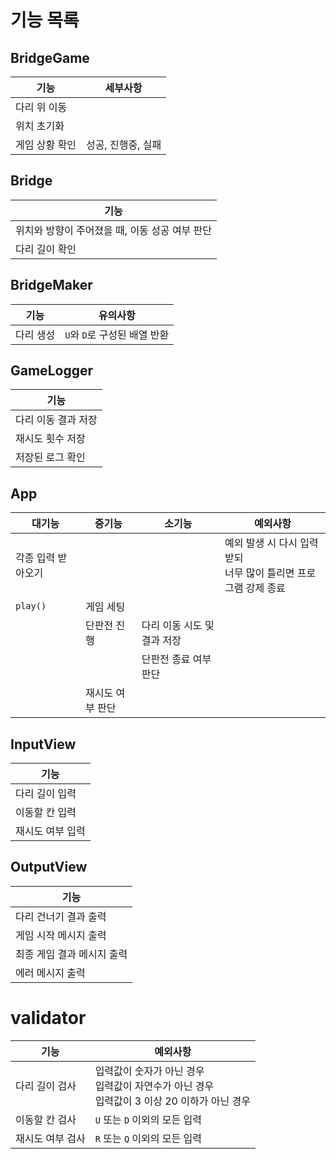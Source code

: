 # 기능 목록

## BridgeGame
| 기능 | 세부사항 |
|-|-|
| 다리 위 이동 ||
| 위치 초기화 ||
| 게임 상황 확인 | 성공, 진행중, 실패 |

## Bridge
| 기능 |
|-|
| 위치와 방향이 주어졌을 때, 이동 성공 여부 판단 |
| 다리 길이 확인 |

## BridgeMaker
| 기능 | 유의사항 |
|-|-|
| 다리 생성 | `U`와 `D`로 구성된 배열 반환 |

## GameLogger
| 기능 |
|-|
| 다리 이동 결과 저장 |
| 재시도 횟수 저장 |
| 저장된 로그 확인 |

## App
| 대기능 | 중기능 | 소기능 | 예외사항 |
|-|-|-|-|
| 각종 입력 받아오기 ||| 예외 발생 시 다시 입력받되<br/>너무 많이 틀리면 프로그램 강제 종료 |
|`play()`| 게임 세팅 |||
|| 단판전 진행 | 다리 이동 시도 및 결과 저장 ||
||| 단판전 종료 여부 판단 ||
|| 재시도 여부 판단 |||

## InputView
| 기능 |
|-|
| 다리 길이 입력 |
| 이동할 칸 입력 |
| 재시도 여부 입력 |

## OutputView
| 기능 |
|-|
| 다리 건너기 결과 출력 |
| 게임 시작 메시지 출력 |
| 최종 게임 결과 메시지 출력 |
| 에러 메시지 출력 |

# validator
| 기능 | 예외사항 |
|-|-|
| 다리 길이 검사 | 입력값이 숫자가 아닌 경우 <br/> 입력값이 자연수가 아닌 경우 <br/> 입력값이 3 이상 20 이하가 아닌 경우 |
| 이동할 칸 검사 | `U` 또는 `D` 이외의 모든 입력 |
| 재시도 여부 검사 | `R` 또는 `Q` 이외의 모든 입력 |
